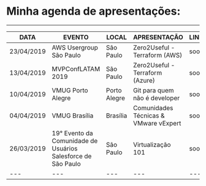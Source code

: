 # Minha agenda de apresentações:

---


|DATA|EVENTO|LOCAL|APRESENTAÇÃO|LINK|INFO|
|---|---|---|---|---|---|
|23/04/2019|AWS Usergroup São Paulo|São Paulo|Zero2Useful - Terraform (AWS)|soon|soon|
|13/04/2019|MVPConfLATAM 2019|São Paulo|Zero2Useful - Terraform (Azure)|soon|soon|
|10/04/2019|VMUG Porto Alegre|Porto Alegre|Git para quem não é developer|soon|soon|
|04/04/2019|VMUG Brasília|Brasília|Comunidades Técnicas & VMware vExpert|soon|soon|
|26/03/2019|19° Evento da Comunidade de Usuários Salesforce de São Paulo|São Paulo|Virtualização 101|soon|soon|
|---|---|---|---|---|---|
